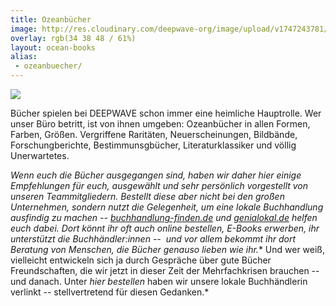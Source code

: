 ```yaml
---
title: Ozeanbücher
image: http://res.cloudinary.com/deepwave-org/image/upload/v1747243781/deepwave.org/Buchempfehlung_Aktion_Meer_Meer_Weniger_Plastik_Ausschnitt_2.jpg
overlay: rgb(34 38 48 / 61%)
layout: ocean-books
alias:
 - ozeanbuecher/
---
```


![](http://res.cloudinary.com/deepwave-org/image/upload/v1747243783/deepwave.org/Mehr_Meer_Weniger_Plastik_Buchkampagne.jpg)

Bücher spielen bei DEEPWAVE schon immer eine heimliche Hauptrolle. Wer unser Büro betritt, ist von ihnen umgeben: Ozeanbücher in allen Formen, Farben, Größen. Vergriffene Raritäten, Neuerscheinungen, Bildbände, Forschungberichte, Bestimmunsgbücher, Literaturklassiker und völlig Unerwartetes.

*Wenn euch die Bücher ausgegangen sind, haben wir daher hier einige Empfehlungen für euch, ausgewählt und sehr persönlich vorgestellt von unseren Teammitgliedern. Bestellt diese aber nicht bei den großen Unternehmen, sondern nutzt die Gelegenheit, um eine lokale Buchhandlung ausfindig zu machen -- [buchhandlung-finden.de](https://www.buchhandlung-finden.de/) und [genialokal.de](https://www.genialokal.de/) helfen euch dabei. Dort könnt ihr oft auch online bestellen, E-Books erwerben, ihr unterstützt die Buchhändler:innen --  und vor allem bekommt ihr dort Beratung von Menschen, die Bücher genauso lieben wie ihr.** Und wer weiß, vielleicht entwickeln sich ja durch Gespräche über gute Bücher Freundschaften, die wir jetzt in dieser Zeit der Mehrfachkrisen brauchen -- und danach. Unter *hier bestellen* haben wir unsere lokale Buchhändlerin verlinkt -- stellvertretend für diesen Gedanken.*